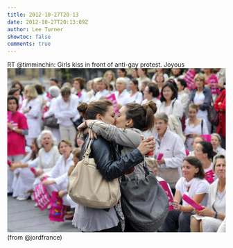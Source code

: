 ```yaml
---
title: 2012-10-27T20-13
date: 2012-10-27T20:13:09Z
author: Lee Turner
showtoc: false
comments: true
---
```


RT @timminchin: Girls kiss in front of anti-gay protest. Joyous ![](/img/x//262285831518179328-A5_DbeTCQAA-vAD.jpg) (from @jordfrance)

